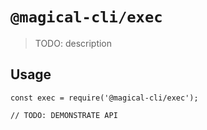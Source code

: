 # `@magical-cli/exec`

> TODO: description

## Usage

```
const exec = require('@magical-cli/exec');

// TODO: DEMONSTRATE API
```
